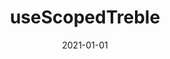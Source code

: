 ---
path: "/api/references/use-scoped-treble"
date: "2021-01-01"
title: "useScopedTreble"
subMenu: 
    - text: ''
      path: '#'
---